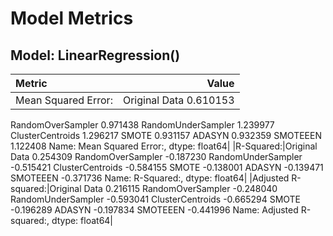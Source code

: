# Model Metrics
## Model: LinearRegression()
| Metric | Value |
| :--- | ---: |
|Mean Squared Error:|Original Data         0.610153
RandomOverSampler     0.971438
RandomUnderSampler    1.239977
ClusterCentroids      1.296217
SMOTE                 0.931157
ADASYN                0.932359
SMOTEEEN              1.122408
Name: Mean Squared Error:, dtype: float64| 
|R-Squared:|Original Data         0.254309
RandomOverSampler    -0.187230
RandomUnderSampler   -0.515421
ClusterCentroids     -0.584155
SMOTE                -0.138001
ADASYN               -0.139471
SMOTEEEN             -0.371736
Name: R-Squared:, dtype: float64| 
|Adjusted R-squared:|Original Data         0.216115
RandomOverSampler    -0.248040
RandomUnderSampler   -0.593041
ClusterCentroids     -0.665294
SMOTE                -0.196289
ADASYN               -0.197834
SMOTEEEN             -0.441996
Name: Adjusted R-squared:, dtype: float64| 

